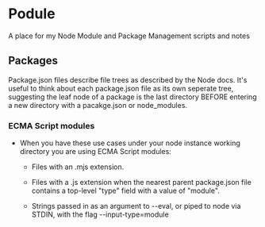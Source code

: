 # Podule
A place for my Node Module and Package Management scripts and notes

## Packages
Package.json files describe file trees as described by the Node docs. It's useful to think about each package.json file as its own seperate tree, suggesting the leaf node of a package is the last directory BEFORE entering a new directory with a pacakge.json or node_modules.

### ECMA Script modules
- When you have these use cases under your node instance working directory you are using ECMA Script modules:
  - Files with an .mjs extension.

  - Files with a .js extension when the nearest parent package.json file contains a top-level "type" field with a value of "module".

  - Strings passed in as an argument to --eval, or piped to node via STDIN, with the flag --input-type=module
